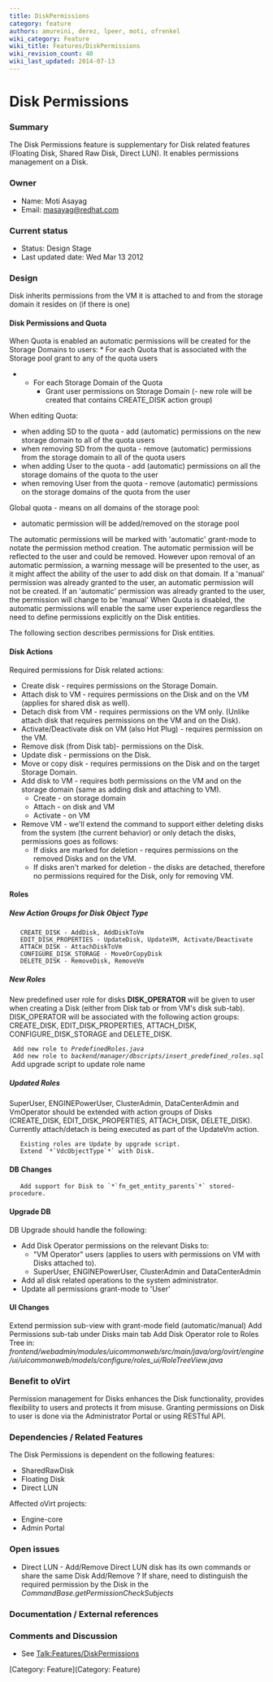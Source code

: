 ```yaml
---
title: DiskPermissions
category: feature
authors: amureini, derez, lpeer, moti, ofrenkel
wiki_category: Feature
wiki_title: Features/DiskPermissions
wiki_revision_count: 40
wiki_last_updated: 2014-07-13
---
```


# Disk Permissions

### Summary

The Disk Permissions feature is supplementary for Disk related features (Floating Disk, Shared Raw Disk, Direct LUN). It enables permissions management on a Disk.

### Owner

*   Name: Moti Asayag
*   Email: masayag@redhat.com

### Current status

*   Status: Design Stage
*   Last updated date: Wed Mar 13 2012

### Design

Disk inherits permissions from the VM it is attached to and from the storage domain it resides on (if there is one)

#### Disk Permissions and Quota

When Quota is enabled an automatic permissions will be created for the Storage Domains to users:
\* For each Quota that is associated with the Storage pool grant to any of the quota users

*   -   For each Storage Domain of the Quota
        -   Grant user permissions on Storage Domain (- new role will be created that contains CREATE_DISK action group)

When editing Quota:

*   when adding SD to the quota - add (automatic) permissions on the new storage domain to all of the quota users
*   when removing SD from the quota - remove (automatic) permissions from the storage domain to all of the quota users
*   when adding User to the quota - add (automatic) permissions on all the storage domains of the quota to the user
*   when removing User from the quota - remove (automatic) permissions on the storage domains of the quota from the user

Global quota - means on all domains of the storage pool:

*   automatic permission will be added/removed on the storage pool

The automatic permissions will be marked with 'automatic' grant-mode to notate the permission method creation.
The automatic permission will be reflected to the user and could be removed. However upon removal of an automatic permission,
a warning message will be presented to the user, as it might affect the ability of the user to add disk on that domain.
If a 'manual' permission was already granted to the user, an automatic permission will not be created.
If an 'automatic' permission was already granted to the user, the permission will change to be 'manual'
 When Quota is disabled, the automatic permissions will enable the same user experience regardless the need to define permissions explicitly on the Disk entities.

The following section describes permissions for Disk entities.

#### Disk Actions

Required permissions for Disk related actions:

*   Create disk - requires permissions on the Storage Domain.
*   Attach disk to VM - requires permissions on the Disk and on the VM (applies for shared disk as well).
*   Detach disk from VM - requires permissions on the VM only. (Unlike attach disk that requires permissions on the VM and on the Disk).
*   Activate/Deactivate disk on VM (also Hot Plug) - requires permission on the VM.
*   Remove disk (from Disk tab)- permissions on the Disk.
*   Update disk - permissions on the Disk.
*   Move or copy disk - requires permissions on the Disk and on the target Storage Domain.
*   Add disk to VM - requires both permissions on the VM and on the storage domain (same as adding disk and attaching to VM).
    -   Create - on storage domain
    -   Attach - on disk and VM
    -   Activate - on VM
*   Remove VM - we'll extend the command to support either deleting disks from the system (the current behavior) or only detach the disks, permissions goes as follows:
    -   If disks are marked for deletion - requires permissions on the removed Disks and on the VM.
    -   If disks aren't marked for deletion - the disks are detached, therefore no permissions required for the Disk, only for removing VM.

#### Roles

##### New Action Groups for Disk Object Type

       CREATE_DISK - AddDisk, AddDiskToVm
       EDIT_DISK_PROPERTIES - UpdateDisk, UpdateVM, Activate/Deactivate
       ATTACH_DISK - AttachDiskToVm
       CONFIGURE_DISK_STORAGE - MoveOrCopyDisk
       DELETE_DISK - RemoveDisk, RemoveVm

##### New Roles

New predefined user role for disks **DISK_OPERATOR** will be given to user when creating a Disk (either from Disk tab or from VM's disk sub-tab).
DISK_OPERATOR will be associated with the following action groups: CREATE_DISK, EDIT_DISK_PROPERTIES, ATTACH_DISK, CONFIGURE_DISK_STORAGE and DELETE_DISK.

` Add new role to `*`PredefinedRoles.java`*
` Add new role to `*`backend/manager/dbscripts/insert_predefined_roles.sql`*
       Add upgrade script to update role name

##### Updated Roles

SuperUser, ENGINEPowerUser, ClusterAdmin, DataCenterAdmin and VmOperator should be extended with action groups of Disks (CREATE_DISK, EDIT_DISK_PROPERTIES, ATTACH_DISK, DELETE_DISK).
Currently attach/detach is being executed as part of the UpdateVm action.

       Existing roles are Update by upgrade script.
       Extend `*`VdcObjectType`*` with Disk.

#### DB Changes

       Add support for Disk to `*`fn_get_entity_parents`*` stored-procedure.

#### Upgrade DB

DB Upgrade should handle the following:

*   Add Disk Operator permissions on the relevant Disks to:
    -   "VM Operator" users (applies to users with permissions on VM with Disks attached to).
    -   SuperUser, ENGINEPowerUser, ClusterAdmin and DataCenterAdmin
*   Add all disk related operations to the system administrator.
*   Update all permissions grant-mode to 'User'

#### UI Changes

Extend permission sub-view with grant-mode field (automatic/manual)
Add Permissions sub-tab under Disks main tab
Add Disk Operator role to Roles Tree in:
 *frontend/webadmin/modules/uicommonweb/src/main/java/org/ovirt/engine/ui/uicommonweb/models/configure/roles_ui/RoleTreeView.java*

### Benefit to oVirt

Permission management for Disks enhances the Disk functionality, provides flexibility to users and protects it from misuse.
Granting permissions on Disk to user is done via the Administrator Portal or using RESTful API.

### Dependencies / Related Features

The Disk Permissions is dependent on the following features:

*   SharedRawDisk
*   Floating Disk
*   Direct LUN

Affected oVirt projects:

*   Engine-core
*   Admin Portal

### Open issues

*   Direct LUN - Add/Remove Direct LUN disk has its own commands or share the same Disk Add/Remove ? If share, need to distinguish the required permission by the Disk in the *CommandBase.getPermissionCheckSubjects*

### Documentation / External references

### Comments and Discussion

*   See <Talk:Features/DiskPermissions>

[Category: Feature](Category: Feature)
